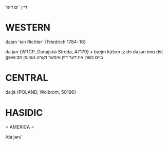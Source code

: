 דיין
־ים
דער

WESTERN
========

dajen 'ein Richter' {Friedrich 1784: 18}

daˑjən {WTCP, Dunajská Streda, 47179}
	•	bæjm kášαn ɩz dɔ daˑjən imα dɔt gəveˑzn בײַם כּשרן איז דער דיין אימער דאָרט געוועזן

CENTRAL
========

daːjə̃ {POLAND, Wolbrom, 50196}

HASIDIC
=======
= AMERICA = 

/daːjən/